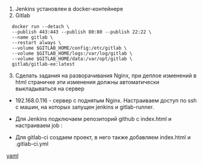 1. Jenkins установлен в docker-контейнере
2. Gitlab

```
  docker run --detach \
  --publish 443:443 --publish 80:80 --publish 22:22 \
  --name gitlab \
  --restart always \
  --volume $GITLAB_HOME/config:/etc/gitlab \
  --volume $GITLAB_HOME/logs:/var/log/gitlab \
  --volume $GITLAB_HOME/data:/var/opt/gitlab \
  gitlab/gitlab-ee:latest
```

3. Сделать задания на разворачивания Nginx, при деплое изменений в html страничке эти изменения должны автоматически выкладываться на сервер
  - 192.168.0.116 - сервер с поднятым Nginx. Настраиваем доступ по ssh с машин, на которых запущен jenkins и gitlab-runner.
  - Для Jenkins подключаем репозиторий github с index.html и настраиваем job :


  - Для gitlab-ci создаем проект, в него также добавляем index.html и .gitlab-ci.yml

  [yaml](.gitlab-ci.yml)
